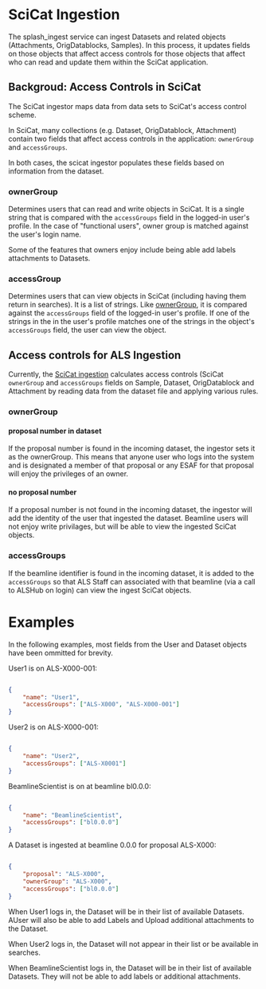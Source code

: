 # SciCat Ingestion
The splash_ingest service can ingest Datasets and related objects (Attachments, OrigDatablocks, Samples). In this process, it updates fields on those objects that affect access controls for those objects that affect who can read and update them within the SciCat application.

## Backgroud: Access Controls in SciCat
The SciCat ingestor maps data from data sets to SciCat's access control scheme.

In SciCat, many collections (e.g. Dataset, OrigDatablock, Attachment) contain two fields that affect access controls in the application: `ownerGroup` and `accessGroups`.

In both cases, the scicat ingestor populates these fields based on information from the dataset.

### ownerGroup
Determines users that can read and write objects in SciCat. It is a single string that is compared with the `accessGroups` field in the logged-in user's profile. In the case of "functional users", owner group is matched against the user's login name.

Some of the features that owners enjoy include being able add labels attachments to Datasets.

### accessGroup
Determines users that can view objects in SciCat (including having them return in searches). It is a list of strings. Like [ownerGroup](ownergroup), it is compared against the `accessGroups` field of the logged-in user's profile. If one of the strings in the in the user's profile matches one of the strings in the object's `accessGroups` field, the user can view the object.

## Access controls for ALS Ingestion
Currently, the [SciCat ingestion](../splash_ingest/scicat.py) calculates access controls (SciCat `ownerGroup` and `accessGroups` fields on Sample, Dataset, OrigDatablock and Attachment by reading data from the dataset file and applying various rules.

### ownerGroup

#### proposal number in dataset
If the proposal number is found in the incoming dataset, the ingestor sets it as the ownerGroup. This means that anyone user who logs into the system and is designated a member of that proposal or any ESAF for that proposal will enjoy the privileges of an owner.

#### no proposal number
If a proposal number is not found in the incoming dataset, the ingestor will add the identity of the user that ingested the dataset. Beamline users will not enjoy write privilages, but will be able to view the ingested SciCat objects.

### accessGroups
If the beamline identifier is found in the incoming dataset, it is added to the `accessGroups` so that ALS Staff can associated with that beamline (via a call to ALSHub on login) can view the ingest SciCat objects.

# Examples
In the following examples, most fields from the User and Dataset objects have been ommitted for brevity.

User1 is on ALS-X000-001:
``` json

{
    "name": "User1",
    "accessGroups": ["ALS-X000", "ALS-X000-001"]
}
```

User2 is on ALS-X000-001:
``` json

{
    "name": "User2",
    "accessGroups": ["ALS-X0001"]
}
```

BeamlineScientist is on at beamline bl0.0.0:
``` json

{
    "name": "BeamlineScientist",
    "accessGroups": ["bl0.0.0"]
}
```

A Dataset is ingested at beamline 0.0.0 for proposal ALS-X000:
``` json

{
    "proposal": "ALS-X000",
    "ownerGroup": "ALS-X000",
    "accessGroups": ["bl0.0.0"]
}
```

When User1 logs in, the Dataset will be in their list of available Datasets. AUser will also be able to add Labels and Upload additional attachments to the Dataset.

When User2 logs in, the Dataset will not appear in their list or be available in searches.

When BeamlineScientist logs in, the Dataset will be in their list of available Datasets. They will not be able to add labels or additional attachments.
